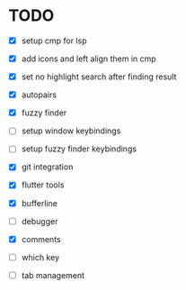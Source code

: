 # TODO

- [X] setup cmp for lsp
- [X] add icons and left align them in cmp 
- [X] set no highlight search after finding result
- [X] autopairs
- [X] fuzzy finder
- [ ] setup window keybindings
- [ ] setup fuzzy finder keybindings
- [X] git integration 
- [X] flutter tools
- [X] bufferline
- [ ] debugger
- [X] comments
- [ ] which key
- [ ] tab management

